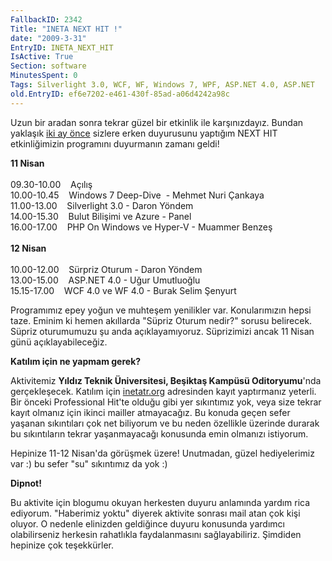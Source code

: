 ```yaml
---
FallbackID: 2342
Title: "INETA NEXT HIT !"
date: "2009-3-31"
EntryID: INETA_NEXT_HIT
IsActive: True
Section: software
MinutesSpent: 0
Tags: Silverlight 3.0, WCF, WF, Windows 7, WPF, ASP.NET 4.0, ASP.NET
old.EntryID: ef6e7202-e461-430f-85ad-a06d4242a98c
---
```

Uzun bir aradan sonra tekrar güzel bir etkinlik ile karşınızdayız.
Bundan yaklaşık [iki ay
önce](http://daron.yondem.com/tr/post/f7e4c07b-9773-44e0-8e38-74d60e175a9d)
sizlere erken duyurusunu yaptığım NEXT HIT etkinliğimizin programını
duyurmanın zamanı geldi!

**11 Nisan**\
\
09.30-10.00    Açılış\
 10.00-10.45    Windows 7 Deep-Dive  - Mehmet Nuri Çankaya\
 11.00-13.00    Silverlight 3.0 - Daron Yöndem\
14.00-15.30    Bulut Bilişimi ve Azure - Panel\
16.00-17.00    PHP On Windows ve Hyper-V - Muammer Benzeş\
\
**12 Nisan**\
\
10.00-12.00    Sürpriz Oturum - Daron Yöndem\
13.00-15.00    ASP.NET 4.0 - Uğur Umutluoğlu\
15.15-17.00    WCF 4.0 ve WF 4.0 - Burak Selim Şenyurt

Programımız epey yoğun ve muhteşem yenilikler var. Konularımızın hepsi
taze. Eminim ki hemen akıllarda "Süpriz Oturum nedir?" sorusu belirecek.
Süpriz oturumumuzu şu anda açıklayamıyoruz. Süprizimizi ancak 11 Nisan
günü açıklayabileceğiz.

**Katılım için ne yapmam gerek?**

Aktivitemiz **Yıldız Teknik Üniversitesi, Beşiktaş Kampüsü
Oditoryumu**'nda gerçekleşecek. Katılım için
[inetatr.org](http://inetatr.org/) adresinden kayıt yaptırmanız yeterli.
Bir önceki Professional Hit'te olduğu gibi yer sıkıntımız yok, veya size
tekrar kayıt olmanız için ikinci mailler atmayacağız. Bu konuda geçen
sefer yaşanan sıkıntıları çok net biliyorum ve bu neden özellikle
üzerinde durarak bu sıkıntıların tekrar yaşanmayacağı konusunda emin
olmanızı istiyorum.

Hepinize 11-12 Nisan'da görüşmek üzere! Unutmadan, güzel hediyelerimiz
var :) bu sefer "su" sıkıntımız da yok :)

**Dipnot!**

Bu aktivite için blogumu okuyan herkesten duyuru anlamında yardım rica
ediyorum. "Haberimiz yoktu" diyerek aktivite sonrası mail atan çok kişi
oluyor. O nedenle elinizden geldiğince duyuru konusunda yardımcı
olabilirseniz herkesin rahatlıkla faydalanmasını sağlayabiliriz.
Şimdiden hepinize çok teşekkürler.


